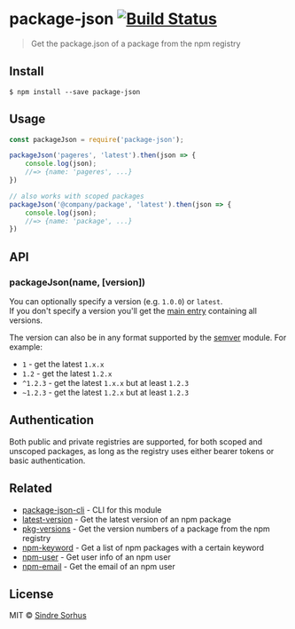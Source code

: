 # package-json [![Build Status](https://travis-ci.org/sindresorhus/package-json.svg?branch=master)](https://travis-ci.org/sindresorhus/package-json)

> Get the package.json of a package from the npm registry


## Install

```
$ npm install --save package-json
```


## Usage

```js
const packageJson = require('package-json');

packageJson('pageres', 'latest').then(json => {
	console.log(json);
	//=> {name: 'pageres', ...}
})

// also works with scoped packages
packageJson('@company/package', 'latest').then(json => {
	console.log(json);
	//=> {name: 'package', ...}
})
```


## API

### packageJson(name, [version])

You can optionally specify a version (e.g. `1.0.0`) or `latest`.  
If you don't specify a version you'll get the [main entry](http://registry.npmjs.org/pageres/) containing all versions.

The version can also be in any format supported by the [semver](https://www.npmjs.com/package/semver) module. For example:

- `1` - get the latest `1.x.x`
- `1.2` - get the latest `1.2.x`
- `^1.2.3` - get the latest `1.x.x` but at least `1.2.3`
- `~1.2.3` - get the latest `1.2.x` but at least `1.2.3`


## Authentication

Both public and private registries are supported, for both scoped and unscoped packages, as long as the registry uses either bearer tokens or basic authentication.


## Related

- [package-json-cli](https://github.com/sindresorhus/package-json-cli) - CLI for this module
- [latest-version](https://github.com/sindresorhus/latest-version) - Get the latest version of an npm package
- [pkg-versions](https://github.com/sindresorhus/pkg-versions) - Get the version numbers of a package from the npm registry
- [npm-keyword](https://github.com/sindresorhus/npm-keyword) - Get a list of npm packages with a certain keyword
- [npm-user](https://github.com/sindresorhus/npm-user) - Get user info of an npm user
- [npm-email](https://github.com/sindresorhus/npm-email) - Get the email of an npm user


## License

MIT © [Sindre Sorhus](http://sindresorhus.com)
